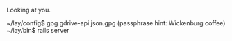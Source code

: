 Looking at you.

~/lay/config$ gpg gdrive-api.json.gpg (passphrase hint: Wickenburg coffee)
~/lay/bin$ rails server
